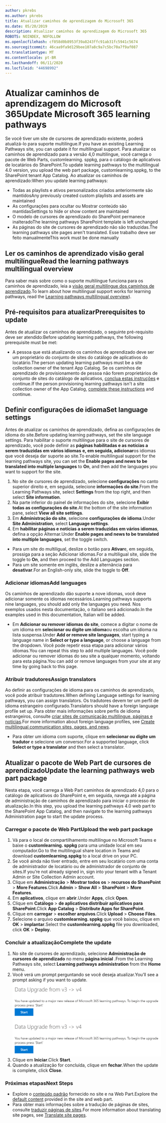 ```yaml
---
author: pkrebs
ms.author: pkrebs
title: Atualizar caminhos de aprendizagem do Microsoft 365
ms.date: 05/20/2019
description: Atualizar caminhos de aprendizagem do Microsoft 365
ROBOTS: NOINDEX, NOFOLLOW
ms.openlocfilehash: cf058d0b8953f39a8243ffc91ab31fc5941c5674
ms.sourcegitcommit: 46caa9fa9d129bee107a8c9a7c5bc70a7f9af087
ms.translationtype: MT
ms.contentlocale: pt-BR
ms.lasthandoff: 06/11/2020
ms.locfileid: "44698992"
---
```

# <a name="update-microsoft-365-learning-pathways"></a><span data-ttu-id="6fc42-103">Atualizar caminhos de aprendizagem do Microsoft 365</span><span class="sxs-lookup"><span data-stu-id="6fc42-103">Update Microsoft 365 learning pathways</span></span>
<span data-ttu-id="6fc42-104">Se você tiver um site de cursores de aprendizado existente, poderá atualizá-lo para suporte multilíngue.</span><span class="sxs-lookup"><span data-stu-id="6fc42-104">If you have an existing Learning Pathways site, you can update it for multilingual support.</span></span> <span data-ttu-id="6fc42-105">Para atualizar os caminhos de aprendizado para a versão 4,0 multilíngue, você carrega o pacote de Web Parts, customlearning. sppkg, para o catálogo de aplicativos de locatários do SharePoint.</span><span class="sxs-lookup"><span data-stu-id="6fc42-105">To update learning pathways to the multilingual 4.0 version, you upload the web part package, customlearning.sppkg, to the SharePoint tenant App Catalog.</span></span> <span data-ttu-id="6fc42-106">Ao atualizar os caminhos de aprendizado:</span><span class="sxs-lookup"><span data-stu-id="6fc42-106">When you update learning pathways:</span></span>  

- <span data-ttu-id="6fc42-107">Todas as playlists e ativos personalizados criados anteriormente são mantidos</span><span class="sxs-lookup"><span data-stu-id="6fc42-107">Any previously created custom playlists and assets are maintained</span></span>
- <span data-ttu-id="6fc42-108">As configurações para ocultar ou Mostrar conteúdo são mantidas</span><span class="sxs-lookup"><span data-stu-id="6fc42-108">Settings to hide or show content are maintained</span></span>
- <span data-ttu-id="6fc42-109">O modelo de cursores de aprendizado do SharePoint permanece inalterado</span><span class="sxs-lookup"><span data-stu-id="6fc42-109">The learning pathways SharePoint template is left unchanged</span></span>
- <span data-ttu-id="6fc42-110">As páginas do site de cursores de aprendizado não são traduzidas.</span><span class="sxs-lookup"><span data-stu-id="6fc42-110">The learning pathways site pages aren't translated.</span></span> <span data-ttu-id="6fc42-111">Esse trabalho deve ser feito manualmente</span><span class="sxs-lookup"><span data-stu-id="6fc42-111">This work must be done manually</span></span>

## <a name="read-the-learning-pathways-multilingual-overview"></a><span data-ttu-id="6fc42-112">Ler os caminhos de aprendizado visão geral multilíngue</span><span class="sxs-lookup"><span data-stu-id="6fc42-112">Read the learning pathways multilingual overview</span></span>
<span data-ttu-id="6fc42-113">Para saber mais sobre como o suporte multilíngue funciona para os caminhos de aprendizado, leia a [visão geral multilíngue dos caminhos de aprendizado](custom_overview_ml.md).</span><span class="sxs-lookup"><span data-stu-id="6fc42-113">To learn about how multilingual support works for learning pathways, read the [Learning pathways multilingual overview](custom_overview_ml.md)).</span></span> 

## <a name="prerequisites-to-update"></a><span data-ttu-id="6fc42-114">Pré-requisitos para atualizar</span><span class="sxs-lookup"><span data-stu-id="6fc42-114">Prerequisites to update</span></span>
<span data-ttu-id="6fc42-115">Antes de atualizar os caminhos de aprendizado, o seguinte pré-requisito deve ser atendido:</span><span class="sxs-lookup"><span data-stu-id="6fc42-115">Before updating learning pathways, the following prerequisite must be met:</span></span>
- <span data-ttu-id="6fc42-116">A pessoa que está atualizando os caminhos de aprendizado deve ser um proprietário do conjunto de sites do catálogo de aplicativos do locatário.</span><span class="sxs-lookup"><span data-stu-id="6fc42-116">The person updating learning pathways must be a site collection owner of the tenant App Catalog.</span></span> <span data-ttu-id="6fc42-117">Se os caminhos de aprendizado de provisionamento de pessoa não forem proprietários de conjunto de sites do catálogo de aplicativos, [conclua estas instruções](addappadmin.md) e continue.</span><span class="sxs-lookup"><span data-stu-id="6fc42-117">If the person provisioning learning pathways isn't a site collection owner of the App Catalog, [complete these instructions](addappadmin.md) and continue.</span></span> 

## <a name="set-language-settings"></a><span data-ttu-id="6fc42-118">Definir configurações de idioma</span><span class="sxs-lookup"><span data-stu-id="6fc42-118">Set language settings</span></span> 
<span data-ttu-id="6fc42-119">Antes de atualizar os caminhos de aprendizado, defina as configurações de idioma do site.</span><span class="sxs-lookup"><span data-stu-id="6fc42-119">Before updating learning pathways, set the site language settings.</span></span> <span data-ttu-id="6fc42-120">Para habilitar o suporte multilíngue para o site de cursores de aprendizado, você pode definir as **páginas habilitadas e as notícias a serem traduzidas em vários idiomas** **e, em seguida, adicionar**os idiomas que você deseja dar suporte ao site.</span><span class="sxs-lookup"><span data-stu-id="6fc42-120">To enable multilingual support for the learning pathways site, you can set the **Enable pages and news to be translated into multiple languages** to **On**, and then add the languages you want to support for the site.</span></span>
1.  <span data-ttu-id="6fc42-121">No site de cursores de aprendizado, selecione **configurações** no canto superior direito e, em seguida, selecione **informações do site**.</span><span class="sxs-lookup"><span data-stu-id="6fc42-121">From the Learning Pathways site, select **Settings** from the top right, and then select **Site information**.</span></span>
2.  <span data-ttu-id="6fc42-122">Na parte inferior do painel de informações do site, selecione **Exibir todas as configurações do site**.</span><span class="sxs-lookup"><span data-stu-id="6fc42-122">At the bottom of the site information pane, select **View all site settings**.</span></span>
3.  <span data-ttu-id="6fc42-123">Em **Administração do site**, selecione **configurações de idioma**.</span><span class="sxs-lookup"><span data-stu-id="6fc42-123">Under **Site Administration**, select **Language settings**.</span></span>
4.  <span data-ttu-id="6fc42-124">Em **habilitar páginas e notícias a serem traduzidas em vários idiomas**, defina a opção Alternar.</span><span class="sxs-lookup"><span data-stu-id="6fc42-124">Under **Enable pages and news to be translated into multiple languages**, set the toggle switch.</span></span> 
- <span data-ttu-id="6fc42-125">Para um site do multiligual, deslize o botão para **Ativar**e, em seguida, prossiga para a seção Adicionar idiomas.</span><span class="sxs-lookup"><span data-stu-id="6fc42-125">For a multiligual site, slide the toggle to **On**, and then proceed to the Add Languages section.</span></span> 
- <span data-ttu-id="6fc42-126">Para um site somente em inglês, deslize a alternância para **desativar**.</span><span class="sxs-lookup"><span data-stu-id="6fc42-126">For an English-only site, slide the toggle to **Off**.</span></span>

### <a name="add-languages"></a><span data-ttu-id="6fc42-127">Adicionar idiomas</span><span class="sxs-lookup"><span data-stu-id="6fc42-127">Add languages</span></span>
<span data-ttu-id="6fc42-128">Os caminhos de aprendizado dão suporte a nove idiomas, você deve adicionar somente os idiomas necessários.</span><span class="sxs-lookup"><span data-stu-id="6fc42-128">Learning pathways supports nine languages, you should add only the languages you need.</span></span> <span data-ttu-id="6fc42-129">Nos exemplos usados nesta documentação, o italiano será adicionado.</span><span class="sxs-lookup"><span data-stu-id="6fc42-129">In the examples used in this documentation, Italian will be added.</span></span> 
- <span data-ttu-id="6fc42-130">Em **Adicionar ou remover idiomas do site**, comece a digitar o nome de um idioma em **selecionar ou digite um idioma**ou escolha um idioma na lista suspensa.</span><span class="sxs-lookup"><span data-stu-id="6fc42-130">Under **Add or remove site languages**, start typing a language name in **Select or type a language**, or choose a language from the dropdown.</span></span> <span data-ttu-id="6fc42-131">Você pode repetir essa etapa para adicionar vários idiomas.</span><span class="sxs-lookup"><span data-stu-id="6fc42-131">You can repeat this step to add multiple languages.</span></span> <span data-ttu-id="6fc42-132">Você pode adicionar ou remover idiomas do seu site a qualquer momento, voltando para esta página.</span><span class="sxs-lookup"><span data-stu-id="6fc42-132">You can add or remove languages from your site at any time by going back to this page.</span></span>
 
### <a name="assign-translators"></a><span data-ttu-id="6fc42-133">Atribuir tradutores</span><span class="sxs-lookup"><span data-stu-id="6fc42-133">Assign translators</span></span>
<span data-ttu-id="6fc42-134">Ao definir as configurações de idioma para os caminhos de aprendizado, você pode atribuir tradutores.</span><span class="sxs-lookup"><span data-stu-id="6fc42-134">When defining Language settings for learning pathways, you can assign translators.</span></span> <span data-ttu-id="6fc42-135">Os tradutores devem ter um perfil de idioma estrangeiro configurado.</span><span class="sxs-lookup"><span data-stu-id="6fc42-135">Translators should have a foreign language profile set up.</span></span> <span data-ttu-id="6fc42-136">Para obter mais informações sobre perfis de idioma estrangeiros, consulte [criar sites de comunicação multilíngue, páginas e notícias](https://support.office.com/en-us/article/2bb7d610-5453-41c6-a0e8-6f40b3ed750c).</span><span class="sxs-lookup"><span data-stu-id="6fc42-136">For more information about foreign language profiles, see [Create multilingual communication sites, pages, and news](https://support.office.com/en-us/article/2bb7d610-5453-41c6-a0e8-6f40b3ed750c).</span></span>  
- <span data-ttu-id="6fc42-137">Para obter um idioma com suporte, clique em **selecionar ou digite um tradutor** e selecione um conversor.</span><span class="sxs-lookup"><span data-stu-id="6fc42-137">For a supported language, click **Select or type a translator** and then select a translator.</span></span> 

## <a name="update-the-learning-pathways-web-part-package"></a><span data-ttu-id="6fc42-138">Atualizar o pacote de Web Part de cursores de aprendizado</span><span class="sxs-lookup"><span data-stu-id="6fc42-138">Update the learning pathways web part package</span></span>
<span data-ttu-id="6fc42-139">Nesta etapa, você carrega a Web Part caminhos de aprendizado 4,0 para o catálogo de aplicativos do SharePoint e, em seguida, navega até a página de administração de caminhos de aprendizado para iniciar o processo de atualização.</span><span class="sxs-lookup"><span data-stu-id="6fc42-139">In this step, you upload the learning pathways 4.0 web part to the SharePoint App Catalog, and then navigate to the learning pathways Administration page to start the update process.</span></span>

### <a name="upload-the-web-part-package"></a><span data-ttu-id="6fc42-140">Carregar o pacote de Web Part</span><span class="sxs-lookup"><span data-stu-id="6fc42-140">Upload the web part package</span></span>
1.  <span data-ttu-id="6fc42-141">Vá para o local de compartilhamento multilíngue no Microsoft Teams e baixe o **customlearning. sppkg** para uma unidade local em seu computador.</span><span class="sxs-lookup"><span data-stu-id="6fc42-141">Go to the multilingual share location in Teams and download **customlearning.sppkg** to a local drive on your PC.</span></span> 
2.  <span data-ttu-id="6fc42-142">Se você ainda não tiver entrado, entre em seu locatário com uma conta de administrador de locatário ou de administrador de conjunto de sites.</span><span class="sxs-lookup"><span data-stu-id="6fc42-142">If you’re not already signed in, sign into your tenant with a Tenant Admin or Site Collection Admin account.</span></span> 
3.  <span data-ttu-id="6fc42-143">Clique em **Administração**  >  **Mostrar todos os**  >  **recursos do SharePoint**  >  **More Features**.</span><span class="sxs-lookup"><span data-stu-id="6fc42-143">Click **Admin** > **Show All** > **SharePoint** > **More Features**.</span></span> 
4.  <span data-ttu-id="6fc42-144">Em **aplicativos**, clique em **abrir**.</span><span class="sxs-lookup"><span data-stu-id="6fc42-144">Under **Apps**, click **Open**.</span></span> 
5.  <span data-ttu-id="6fc42-145">Clique em **Catálogo**  >  **de aplicativos distribuir aplicativos para SharePoint**.</span><span class="sxs-lookup"><span data-stu-id="6fc42-145">Click **App Catalog** > **Distribute Apps for SharePoint**.</span></span> 
6.  <span data-ttu-id="6fc42-146">Clique em **carregar**  >  **escolher arquivos**.</span><span class="sxs-lookup"><span data-stu-id="6fc42-146">Click **Upload** > **Choose Files**.</span></span> 
7.  <span data-ttu-id="6fc42-147">Selecione o arquivo **customlearning. sppkg** que você baixou, clique em **OK**  >  **implantar**.</span><span class="sxs-lookup"><span data-stu-id="6fc42-147">Select the **customlearning.sppkg** file you downloaded, click **OK** > **Deploy**.</span></span> 

### <a name="complete-the-update"></a><span data-ttu-id="6fc42-148">Concluir a atualização</span><span class="sxs-lookup"><span data-stu-id="6fc42-148">Complete the update</span></span>
1.  <span data-ttu-id="6fc42-149">No site de cursores de aprendizado, selecione **Administração de cursores de aprendizado** no menu **página inicial** .</span><span class="sxs-lookup"><span data-stu-id="6fc42-149">From the Learning Pathways site, select **Learning pathways administration** from the **Home** menu.</span></span> 
2.  <span data-ttu-id="6fc42-150">Você verá um prompt perguntando se você deseja atualizar.</span><span class="sxs-lookup"><span data-stu-id="6fc42-150">You’ll see a prompt asking if you want to update.</span></span> 
<span data-ttu-id="6fc42-151">![custom_update_adminprompt_ml.png](media/custom_update_adminprompt_ml.png)</span><span class="sxs-lookup"><span data-stu-id="6fc42-151">![custom_update_adminprompt_ml.png](media/custom_update_adminprompt_ml.png)</span></span>
3.  <span data-ttu-id="6fc42-152">Clique em **Iniciar**.</span><span class="sxs-lookup"><span data-stu-id="6fc42-152">Click **Start**.</span></span> 
4. <span data-ttu-id="6fc42-153">Quando a atualização for concluída, clique em **fechar**.</span><span class="sxs-lookup"><span data-stu-id="6fc42-153">When the update is complete, click **Close**.</span></span> 

### <a name="next-steps"></a><span data-ttu-id="6fc42-154">Próximas etapas</span><span class="sxs-lookup"><span data-stu-id="6fc42-154">Next Steps</span></span>
- <span data-ttu-id="6fc42-155">Explore o [conteúdo padrão](custom_exploresite.md) fornecido no site e na Web Part.</span><span class="sxs-lookup"><span data-stu-id="6fc42-155">Explore the [default content](custom_exploresite.md) provided in the site and web part.</span></span>
- <span data-ttu-id="6fc42-156">Para obter mais informações sobre a tradução de páginas de sites, consulte [traduzir páginas de sites](custom_translate_page_ml.md).</span><span class="sxs-lookup"><span data-stu-id="6fc42-156">For more information about translating site pages, see [Translate site pages](custom_translate_page_ml.md).</span></span> 

